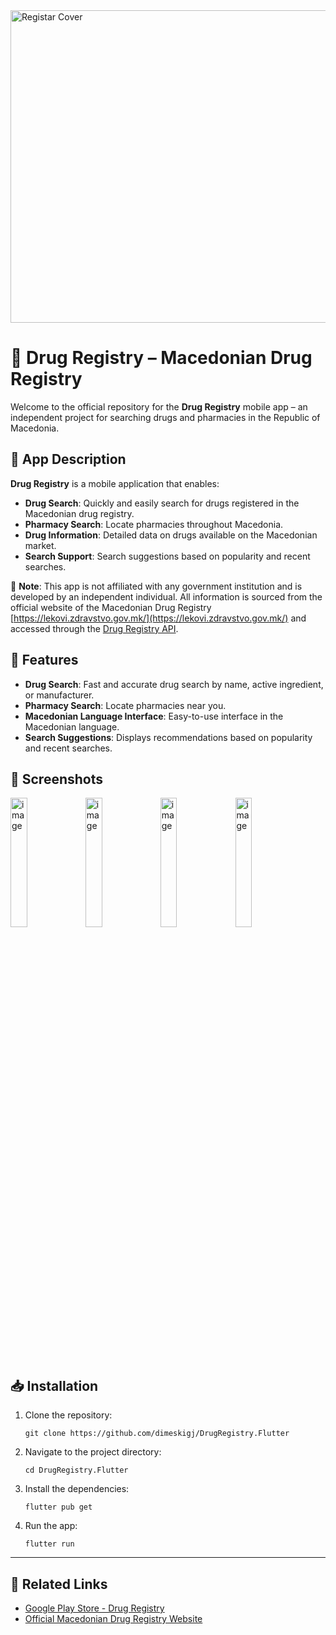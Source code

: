 <img width="1024" height="500" alt="Registar Cover" src="https://github.com/user-attachments/assets/90a75ef5-df3d-4c02-94b3-1975c5e2a2be" />


# 📱 Drug Registry – Macedonian Drug Registry

Welcome to the official repository for the **Drug Registry** mobile app – an independent project for searching drugs and pharmacies in the Republic of Macedonia.

## 🧾 App Description

**Drug Registry** is a mobile application that enables:

- **Drug Search**: Quickly and easily search for drugs registered in the Macedonian drug registry.
- **Pharmacy Search**: Locate pharmacies throughout Macedonia.
- **Drug Information**: Detailed data on drugs available on the Macedonian market.
- **Search Support**: Search suggestions based on popularity and recent searches.

📌 **Note**: This app is not affiliated with any government institution and is developed by an independent individual. All information is sourced from the official website of the Macedonian Drug Registry [https://lekovi.zdravstvo.gov.mk/](https://lekovi.zdravstvo.gov.mk/) and accessed through the [Drug Registry API](https://github.com/dimeskigj/DrugRegistry.API).

## 🚀 Features

- **Drug Search**: Fast and accurate drug search by name, active ingredient, or manufacturer.
- **Pharmacy Search**: Locate pharmacies near you.
- **Macedonian Language Interface**: Easy-to-use interface in the Macedonian language.
- **Search Suggestions**: Displays recommendations based on popularity and recent searches.

## 📸 Screenshots

<img width="23%" alt="image" src="https://github.com/user-attachments/assets/2e3c38b5-29e4-43d4-b626-f86c91d82d64" />
<img width="23%" alt="image" src="https://github.com/user-attachments/assets/90a747fe-ca15-4ddd-9689-27e7a2e2f27d" />
<img width="23%" alt="image" src="https://github.com/user-attachments/assets/4c06f940-cbb6-4ab7-8032-940f6fea8981" />
<img width="23%" alt="image" src="https://github.com/user-attachments/assets/a95f80f6-9b48-41f5-a735-c93a06e384c4" />


## 📥 Installation

1. Clone the repository:

   ```
   git clone https://github.com/dimeskigj/DrugRegistry.Flutter
   ```

2. Navigate to the project directory:

   ```
   cd DrugRegistry.Flutter
   ```

3. Install the dependencies:

   ```
   flutter pub get
   ```

4. Run the app:

   ```
   flutter run
   ```

---

## 🔗 Related Links

- [Google Play Store - Drug Registry](https://play.google.com/store/apps/details?id=com.dimeskigj.drugregistry.flutter_drug_registry)
- [Official Macedonian Drug Registry Website](https://lekovi.zdravstvo.gov.mk/)
